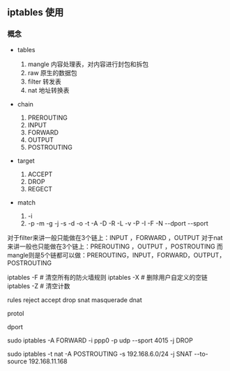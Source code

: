 ## iptables 使用

### 概念
* tables  
    1. mangle    内容处理表，对内容进行封包和拆包
    2. raw       原生的数据包
    3. filter    转发表
    4. nat       地址转换表
* chain
    1. PREROUTING
    2. INPUT
    3. FORWARD
    4. OUTPUT
    5. POSTROUTING
    
    
* target
    1. ACCEPT
    2. DROP
    3. REGECT
* match
    1. -i
    2. -p -m -g -j -s -d -o -t -A -D -R -L -v -P -I -F -N --dport --sport

对于filter来讲一般只能做在3个链上：INPUT ，FORWARD ，OUTPUT
对于nat来讲一般也只能做在3个链上：PREROUTING ，OUTPUT ，POSTROUTING
而mangle则是5个链都可以做：PREROUTING，INPUT，FORWARD，OUTPUT，POSTROUTING
    
    

iptables -F  # 清空所有的防火墙规则
iptables -X  # 删除用户自定义的空链
iptables -Z  # 清空计数

rules reject accept drop snat masquerade dnat 

protol

dport


 sudo iptables -A FORWARD -i ppp0  -p udp --sport 4015  -j DROP
 
 sudo iptables -t nat -A POSTROUTING -s 192.168.6.0/24 -j SNAT --to-source 192.168.11.168